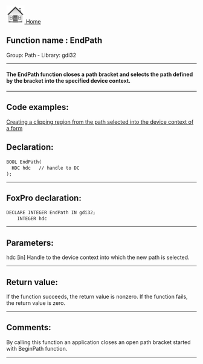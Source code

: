 [<img src="../../images/home.png"> Home ](https://github.com/VFPX/Win32API)  

## Function name : EndPath
Group: Path - Library: gdi32    
***  


#### The EndPath function closes a path bracket and selects the path defined by the bracket into the specified device context.
***  


## Code examples:
[Creating a clipping region from the path selected into the device context of a form](../../samples/sample_144.md)  

## Declaration:
```foxpro  
BOOL EndPath(
  HDC hdc   // handle to DC
);  
```  
***  


## FoxPro declaration:
```foxpro  
DECLARE INTEGER EndPath IN gdi32;
	INTEGER hdc  
```  
***  


## Parameters:
hdc 
[in] Handle to the device context into which the new path is selected.  
***  


## Return value:
If the function succeeds, the return value is nonzero. If the function fails, the return value is zero.  
***  


## Comments:
By calling this function an application closes an open path bracket started with BeginPath function.  
  
***  

